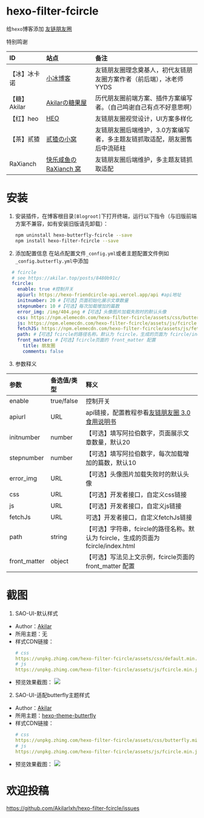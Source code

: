 # hexo-filter-fcircle

给`hexo`博客添加 [友链朋友圈](https://akilar.top/posts/8480b91c/)

特别鸣谢

|ID|站点|备注|
|:--|:--|:--|
|【冰】冰卡诺|[小冰博客](https://zfe.space/)|友链朋友圈理念奠基人，初代友链朋友圈方案作者（前后端），冰老师YYDS|
|【糖】Akilar|[Akilarの糖果屋](https://akilar.top)|历代朋友圈前端方案、插件方案编写者。（自己鸣谢自己有点不好意思啊）|
|【红】heo|[HEO](https://blog.zhheo.com/)|友链朋友圈视觉设计，UI方案多样化|
|【茶】贰猹|[贰猹の小窝](https://noionion.top/)|友链朋友圈后端维护，3.0方案编写者，多主题友链抓取适配，朋友圈售后中流砥柱|
|RaXianch|[快乐咸鱼の RaXianch 窝](https://blog.raxianch.moe/)|友链朋友圈后端维护，多主题友链抓取适配|

# 安装

1. 安装插件，在博客根目录`[Blogroot]`下打开终端，运行以下指令（与旧版前端方案不兼容，如有安装旧版请先卸载）：
    ```bash
    npm uninstall hexo-butterfly-fcircle --save
    npm install hexo-filter-fcircle --save
    ```

2. 添加配置信息
  在站点配置文件`_config.yml`或者主题配置文件例如`_config.butterfly.yml`中添加
  ```yaml
    # fcircle
    # see https://akilar.top/posts/8480b91c/
    fcircle:
      enable: true #控制开关
      apiurl: https://hexo-friendcircle-api.vercel.app/api #api地址
      initnumber: 20 #【可选】页面初始化展示文章数量
      stepnumber: 10 #【可选】每次加载增加的篇数
      error_img: /img/404.png #【可选】头像图片加载失败时的默认头像
      css: https://npm.elemecdn.com/hexo-filter-fcircle/assets/css/butterfly.css #【可选】开发者接口，自定义css链接
      js: https://npm.elemecdn.com/hexo-filter-fcircle/assets/js/fcircle.js #【可选】开发者接口，自定义js链接
      fetchJS: https://npm.elemecdn.com/hexo-filter-fcircle/assets/js/fetch.js #可选】开发者接口，自定义fetchJs链接
      path: #【可选】fcircle的路径名称。默认为 fcircle，生成的页面为 fcircle/index.html
      front_matter: #【可选】fcircle页面的 front_matter 配置
        title: 朋友圈
        comments: false
  ```
3. 参数释义

  |参数|备选值/类型|释义|
  |:--|:--|:--|
  |enable|true/false|控制开关|
  |apiurl|URL|api链接，配置教程参看[友链朋友圈 3.0 食用说明书](https://noionion.top/47095.html)|
  |initnumber|number|【可选】填写阿拉伯数字，页面展示文章数量，默认20|
  |stepnumber|number|【可选】填写阿拉伯数字，每次加载增加的篇数，默认10|
  |error_img|URL|【可选】头像图片加载失败时的默认头像|
  |css| URL|【可选】开发者接口，自定义css链接|
  |js| URL|【可选】开发者接口，自定义js链接|
  |fetchJs|URL|可选】开发者接口，自定义fetchJs链接|
  |path| string|【可选】字符串，fcircle的路径名称。默认为 fcircle，生成的页面为 fcircle/index.html|
  |front_matter|object|【可选】写法见上文示例，fcircle页面的 front_matter 配置|

# 截图
1. SAO-UI-默认样式
  - Author：[Akilar](https://akilar.top/fcircle/)
  - 所用主题：无
  - 样式CDN链接：
    ```yaml
    # css
    https://unpkg.zhimg.com/hexo-filter-fcircle/assets/css/default.min.css
    # js
    https://unpkg.zhimg.com/hexo-filter-fcircle/assets/js/fcircle.min.js
    ```
  - 预览效果截图：
    ![](https://unpkg.zhimg.com/hexo-filter-fcircle/assets/preview/default.png)

2. SAO-UI-适配butterfly主题样式
  - Author：[Akilar](https://akilar.top/fcircle/)
  - 所用主题：[hexo-theme-butterfly](https://butterfly.js.org)
  - 样式CDN链接：
    ```yaml
    # css
    https://unpkg.zhimg.com/hexo-filter-fcircle/assets/css/butterfly.min.css
    # js
    https://unpkg.zhimg.com/hexo-filter-fcircle/assets/js/fcircle.min.js
    ```
  - 预览效果截图：
    ![](https://unpkg.zhimg.com/hexo-filter-fcircle/assets/preview/butterfly.png)

# 欢迎投稿
  https://github.com/Akilarlxh/hexo-filter-fcircle/issues
